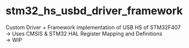 # stm32_hs_usbd_driver_framework
Custom Driver + Framework implementation of USB HS of STM32F407   
-> Uses CMSIS & STM32 HAL Register Mapping and Definitions  
-> WIP
